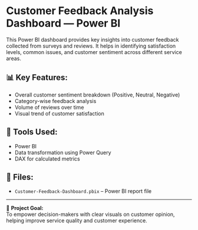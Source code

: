 # Customer Feedback Analysis Dashboard — Power BI

This Power BI dashboard provides key insights into customer feedback collected from surveys and reviews. It helps in identifying satisfaction levels, common issues, and customer sentiment across different service areas.

## 📊 Key Features:
- Overall customer sentiment breakdown (Positive, Neutral, Negative)
- Category-wise feedback analysis
- Volume of reviews over time
- Visual trend of customer satisfaction

## 🔧 Tools Used:
- Power BI
- Data transformation using Power Query
- DAX for calculated metrics

## 📁 Files:
- `Customer-Feedback-Dashboard.pbix` – Power BI report file

---

📌 **Project Goal:**  
To empower decision-makers with clear visuals on customer opinion, helping improve service quality and customer experience.
